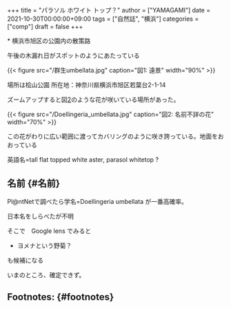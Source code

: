 +++
title = "パラソル ホワイト トップ？"
author = ["YAMAGAMI"]
date = 2021-10-30T00:00:00+09:00
tags = ["自然誌", "横浜"]
categories = ["comp"]
draft = false
+++

\*
横浜市旭区の公園内の散策路

午後の木漏れ日がスポットのようにあたっている

{{< figure src="/群生umbellata.jpg" caption="&#22259;1:  遠景" width="90%" >}}

場所は桧山公園 所在地：神奈川県横浜市旭区若葉台2-1-14　

ズームアップすると図[2](#orgfa3c441)のような花が咲いている場所があった。

<a id="orgfa3c441"></a>

{{< figure src="/Doellingeria_umbellata.jpg" caption="&#22259;2:  名前不詳の花" width="70%" >}}

この花がわりに広い範囲に渡ってカバリングのように咲き誇っている。地面をおおっている

英語名=tall flat topped white aster, parasol whitetop ?


## 名前 {#名前}

Pl@ntNetで調べたら学名=Doellingeria umbellata
が一番高確率。

日本名をしらべたが不明

そこで　Google lens でみると

-   ヨメナという野菊？

も候補になる

いまのところ、確定できず。


## Footnotes: {#footnotes}